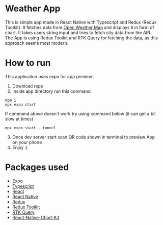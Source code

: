 # Weather App

This is simple app made in React Native with Typescript and Redux (Redux Toolkit).
It fetches data from [Open Weather Map](https://openweathermap.org/) and displays it in form of chart. It takes users string input and tries to fetch city data from the API. The App is using Redux Toolkit and RTK Query for fetching the data, as this approach seems most modern.

# How to run

This application uses expo for app preview :

1.  Download repo
2.  Inside app directory run this command

```
npm i
npx expo start
```

If command above doesn't work try using command below (it can get a bit slow at times)

```
npx expo start --tunnel
```

3. Once dev server start scan QR code shown in terminal to preview App on your phone
4. Enjoy :)

# Packages used

-   [Expo](https://expo.dev/)
-   [Typescript](https://www.typescriptlang.org/)
-   [React](https://en.reactjs.org/)
-   [React Native](https://reactnative.dev/)
-   [Redux](https://redux.js.org/)
-   [Redux Toolkit](https://redux-toolkit.js.org/)
-   [RTK Query](https://redux-toolkit.js.org/rtk-query/overview)
-   [React-Native-Chart-Kit](https://www.npmjs.com/package/react-native-chart-kit)
